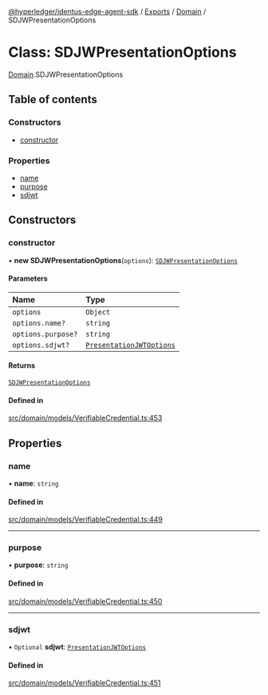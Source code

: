 [@hyperledger/identus-edge-agent-sdk](../README.md) / [Exports](../modules.md) / [Domain](../modules/Domain.md) / SDJWPresentationOptions

# Class: SDJWPresentationOptions

[Domain](../modules/Domain.md).SDJWPresentationOptions

## Table of contents

### Constructors

- [constructor](Domain.SDJWPresentationOptions.md#constructor)

### Properties

- [name](Domain.SDJWPresentationOptions.md#name)
- [purpose](Domain.SDJWPresentationOptions.md#purpose)
- [sdjwt](Domain.SDJWPresentationOptions.md#sdjwt)

## Constructors

### constructor

• **new SDJWPresentationOptions**(`options`): [`SDJWPresentationOptions`](Domain.SDJWPresentationOptions.md)

#### Parameters

| Name | Type |
| :------ | :------ |
| `options` | `Object` |
| `options.name?` | `string` |
| `options.purpose?` | `string` |
| `options.sdjwt?` | [`PresentationJWTOptions`](../modules/Domain.md#presentationjwtoptions) |

#### Returns

[`SDJWPresentationOptions`](Domain.SDJWPresentationOptions.md)

#### Defined in

[src/domain/models/VerifiableCredential.ts:453](https://github.com/hyperledger-identus/sdk-ts/blob/bc699428ddd8313d8025ef810d8e7784a65f26cc/src/domain/models/VerifiableCredential.ts#L453)

## Properties

### name

• **name**: `string`

#### Defined in

[src/domain/models/VerifiableCredential.ts:449](https://github.com/hyperledger-identus/sdk-ts/blob/bc699428ddd8313d8025ef810d8e7784a65f26cc/src/domain/models/VerifiableCredential.ts#L449)

___

### purpose

• **purpose**: `string`

#### Defined in

[src/domain/models/VerifiableCredential.ts:450](https://github.com/hyperledger-identus/sdk-ts/blob/bc699428ddd8313d8025ef810d8e7784a65f26cc/src/domain/models/VerifiableCredential.ts#L450)

___

### sdjwt

• `Optional` **sdjwt**: [`PresentationJWTOptions`](../modules/Domain.md#presentationjwtoptions)

#### Defined in

[src/domain/models/VerifiableCredential.ts:451](https://github.com/hyperledger-identus/sdk-ts/blob/bc699428ddd8313d8025ef810d8e7784a65f26cc/src/domain/models/VerifiableCredential.ts#L451)
